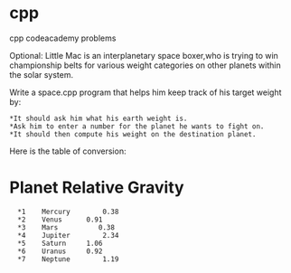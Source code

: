 # cpp
cpp codeacademy problems


Optional: Little Mac is an interplanetary space boxer,who is trying to win championship belts for various weight 
categories on other planets within the solar system.

Write a space.cpp program that helps him keep track of his target weight by:

    *It should ask him what his earth weight is.
    *Ask him to enter a number for the planet he wants to fight on.
    *It should then compute his weight on the destination planet.

Here is the table of conversion:

# Planet 	Relative Gravity

      *1 	Mercury 	   0.38
      *2 	Venus 	   0.91
      *3 	Mars 	      0.38
      *4 	Jupiter 	   2.34
      *5 	Saturn 	   1.06
      *6 	Uranus 	   0.92
      *7 	Neptune 	   1.19
